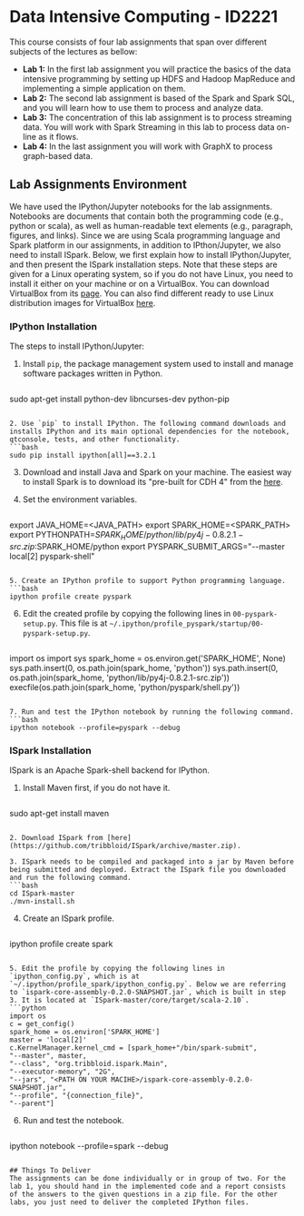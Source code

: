 # Data Intensive Computing - ID2221
This course consists of four lab assignments that span over different subjects of the lectures as bellow: 

* **Lab 1:** In the first lab assignment you will practice the basics of the data intensive programming by setting up HDFS and Hadoop MapReduce and implementing a simple application on them.
* **Lab 2:** The second lab assignment is based of the Spark and Spark SQL, and you will learn how to use them to process and analyze data.
* **Lab 3:** The concentration of this lab assignment is to process streaming data. You will work with Spark Streaming in this lab to process data on-line as it flows.
* **Lab 4:** In the last assignment you will work with GraphX to process graph-based data.


## Lab Assignments Environment
We have used the IPython/Jupyter notebooks for the lab assignments. Notebooks are documents that contain both the programming code (e.g., python or scala), as well as human-readable text elements (e.g., paragraph, figures, and links). Since we are using Scala programming language and Spark platform in our assignments, in addition to IPthon/Jupyter, we also need to install ISpark. Below, we first explain how to install IPython/Jupyter, and then present the ISpark installation steps. Note that these steps are given for a Linux operating system, so if you do not have Linux, you need to install it either on your machine or on a VirtualBox. You can download VirtualBox from its [page](https://www.virtualbox.org). You can also find different ready to use Linux distribution images for VirtualBox [here](http://www.osboxes.org/ubuntu).

### IPython Installation
The steps to install IPython/Jupyter:

1. Install `pip`, the package management system used to install and manage software packages written in Python.
   ```bash
sudo apt-get install python-dev libncurses-dev python-pip
   ```

2. Use `pip` to install IPython. The following command downloads and installs IPython and its main optional dependencies for the notebook, qtconsole, tests, and other functionality.
   ```bash
sudo pip install ipython[all]==3.2.1
   ```

3. Download and install Java and Spark on your machine. The easiest way to install Spark is to download its "pre-built for CDH 4" from the [here](http://spark.apache.org/downloads.html).

4. Set the environment variables.
   ```bash
export JAVA_HOME=<JAVA_PATH>
export SPARK_HOME=<SPARK_PATH>
export PYTHONPATH=$SPARK_HOME/python/lib/py4j-0.8.2.1-src.zip:$SPARK_HOME/python
export PYSPARK_SUBMIT_ARGS="--master local[2] pyspark-shell"
   ```

5. Create an IPython profile to support Python programming language.
   ```bash
ipython profile create pyspark
   ```

6. Edit the created profile by copying the following lines in `00-pyspark-setup.py`. This file is at `~/.ipython/profile_pyspark/startup/00-pyspark-setup.py`.
   ```python
import os
import sys
spark_home = os.environ.get('SPARK_HOME', None)
sys.path.insert(0, os.path.join(spark_home, 'python'))
sys.path.insert(0, os.path.join(spark_home, 'python/lib/py4j-0.8.2.1-src.zip'))
execfile(os.path.join(spark_home, 'python/pyspark/shell.py'))
   ```

7. Run and test the IPython notebook by running the following command.
   ```bash
ipython notebook --profile=pyspark --debug
   ```

### ISpark Installation
ISpark is an Apache Spark-shell backend for IPython.

1. Install Maven first, if you do not have it.
   ```bash
sudo apt-get install maven
   ```

2. Download ISpark from [here](https://github.com/tribbloid/ISpark/archive/master.zip).
  
3. ISpark needs to be compiled and packaged into a jar by Maven before being submitted and deployed. Extract the ISpark file you downloaded and run the following command.
   ```bash
cd ISpark-master
./mvn-install.sh
   ```
4. Create an ISpark profile.
   ```bash
ipython profile create spark
   ``` 

5. Edit the profile by copying the following lines in `ipython_config.py`, which is at `~/.ipython/profile_spark/ipython_config.py`. Below we are referring to `ispark-core-assembly-0.2.0-SNAPSHOT.jar`, which is built in step 3. It is located at `ISpark-master/core/target/scala-2.10`.
   ```python
import os
c = get_config()
spark_home = os.environ['SPARK_HOME']
master = 'local[2]'
c.KernelManager.kernel_cmd = [spark_home+"/bin/spark-submit", 
  "--master", master,
  "--class", "org.tribbloid.ispark.Main",
  "--executor-memory", "2G",
  "--jars", "<PATH ON YOUR MACIHE>/ispark-core-assembly-0.2.0-SNAPSHOT.jar",
  "--profile", "{connection_file}", 
  "--parent"]
   ```

6. Run and test the notebook.
   ```bash
ipython notebook --profile=spark --debug
   ```

## Things To Deliver
The assignments can be done individually or in group of two. For the lab 1, you should hand in the implemented code and a report consists of the answers to the given questions in a zip file. For the other labs, you just need to deliver the completed IPython files.

